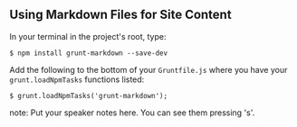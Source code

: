 ##  Using Markdown Files for Site Content

In your terminal in the project's root, type:

    $ npm install grunt-markdown --save-dev

Add the following to the bottom of your `Gruntfile.js` where you have your `grunt.loadNpmTasks` functions listed:

    $ grunt.loadNpmTasks('grunt-markdown');

note:
    Put your speaker notes here.
    You can see them pressing 's'.
